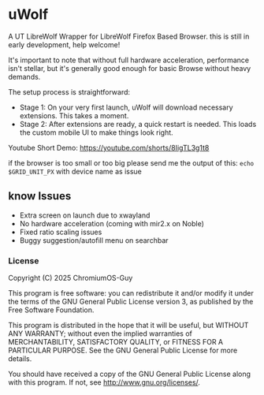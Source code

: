 # uWolf

A UT LibreWolf Wrapper for LibreWolf Firefox Based Browser.
this is still in early development, help welcome!

It's important to note that without full hardware acceleration, performance isn't stellar, but it's generally good enough for basic Browse without heavy demands.

The setup process is straightforward:
 -  Stage 1: On your very first launch, uWolf will download necessary extensions. This takes a moment.
 -  Stage 2: After extensions are ready, a quick restart is needed. This loads the custom mobile UI to make things look right.

Youtube Short Demo: https://youtube.com/shorts/8IigTL3g1t8

if the browser is too small or too big please send me the output of this:
```echo $GRID_UNIT_PX```  with device name as issue 

## know Issues
* Extra screen on launch due to xwayland
* No hardware acceleration (coming with mir2.x on Noble)
* Fixed ratio scaling issues
* Buggy suggestion/autofill menu on searchbar

### License

Copyright (C) 2025  ChromiumOS-Guy

This program is free software: you can redistribute it and/or modify it under
the terms of the GNU General Public License version 3, as published by the
Free Software Foundation.

This program is distributed in the hope that it will be useful, but WITHOUT ANY
WARRANTY; without even the implied warranties of MERCHANTABILITY, SATISFACTORY
QUALITY, or FITNESS FOR A PARTICULAR PURPOSE.  See the GNU General Public License
for more details.

You should have received a copy of the GNU General Public License along with
this program. If not, see <http://www.gnu.org/licenses/>.
